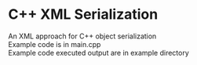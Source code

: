 # C++ XML Serialization
An XML approach for C++ object serialization  
Example code is in main.cpp  
Example code executed output are in example directory  
